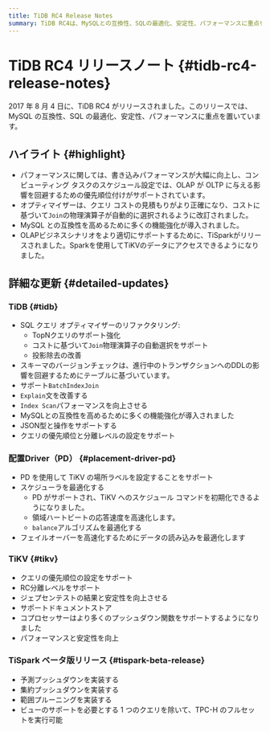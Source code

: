 ```yaml
---
title: TiDB RC4 Release Notes
summary: TiDB RC4は、MySQLとの互換性、SQLの最適化、安定性、パフォーマンスに重点を置いてリリースされました。主な改善点としては、書き込みパフォーマンスの向上、クエリコストの見積もり精度の向上、TiSparkによるTiKV内のデータへのアクセスのサポートなどが挙げられます。詳細なアップデートには、SQLクエリオプティマイザーのリファクタリング、JSON型と操作のサポート、Placement Driverのスケジューラーの最適化が含まれます。TiKVは、RC分離レベル、ドキュメントストア、およびコプロセッサーのプッシュダウン関数のサポートを強化しました。TiSparkベータリリースには、予測プッシュダウン、集約プッシュダウン、範囲プルーニングが含まれており、TPC-Hクエリのフルセットを実行できます。
---
```


# TiDB RC4 リリースノート {#tidb-rc4-release-notes}

2017 年 8 月 4 日に、TiDB RC4 がリリースされました。このリリースでは、MySQL の互換性、SQL の最適化、安定性、パフォーマンスに重点を置いています。

## ハイライト {#highlight}

-   パフォーマンスに関しては、書き込みパフォーマンスが大幅に向上し、コンピューティング タスクのスケジュール設定では、OLAP が OLTP に与える影響を回避するための優先順位付けがサポートされています。
-   オプティマイザーは、クエリ コストの見積もりがより正確になり、コストに基づいて`Join`の物理演算子が自動的に選択されるように改訂されました。
-   MySQL との互換性を高めるために多くの機能強化が導入されました。
-   OLAPビジネスシナリオをより適切にサポートするために、TiSparkがリリースされました。Sparkを使用してTiKVのデータにアクセスできるようになりました。

## 詳細な更新 {#detailed-updates}

### TiDB {#tidb}

-   SQL クエリ オプティマイザーのリファクタリング:
    -   TopNクエリのサポート強化
    -   コストに基づいて`Join`物理演算子の自動選択をサポート
    -   投影除去の改善
-   スキーマのバージョンチェックは、進行中のトランザクションへのDDLの影響を回避するためにテーブルに基づいています。
-   サポート`BatchIndexJoin`
-   `Explain`文を改善する
-   `Index Scan`パフォーマンスを向上させる
-   MySQLとの互換性を高めるために多くの機能強化が導入されました
-   JSON型と操作をサポートする
-   クエリの優先順位と分離レベルの設定をサポート

### 配置Driver（PD） {#placement-driver-pd}

-   PD を使用して TiKV の場所ラベルを設定することをサポート
-   スケジューラを最適化する
    -   PD がサポートされ、TiKV へのスケジュール コマンドを初期化できるようになりました。
    -   領域ハートビートの応答速度を高速化します。
    -   `balance`アルゴリズムを最適化する
-   フェイルオーバーを高速化するためにデータの読み込みを最適化します

### TiKV {#tikv}

-   クエリの優先順位の設定をサポート
-   RC分離レベルをサポート
-   ジェプセンテストの結果と安定性を向上させる
-   サポートドキュメントストア
-   コプロセッサーはより多くのプッシュダウン関数をサポートするようになりました
-   パフォーマンスと安定性を向上

### TiSpark ベータ版リリース {#tispark-beta-release}

-   予測プッシュダウンを実装する
-   集約プッシュダウンを実装する
-   範囲プルーニングを実装する
-   ビューのサポートを必要とする 1 つのクエリを除いて、TPC-H のフルセットを実行可能
